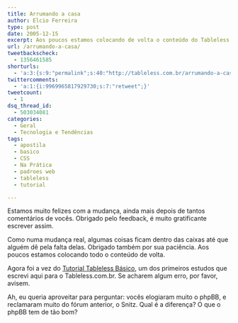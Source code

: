 ```yaml
---
title: Arrumando a casa
author: Elcio Ferreira
type: post
date: 2005-12-15
excerpt: Aos poucos estamos colocando de volta o conteúdo do Tableless. Acaba de ir para o ar o tutorial básico.
url: /arrumando-a-casa/
tweetbackscheck:
  - 1356461585
shorturls:
  - 'a:3:{s:9:"permalink";s:40:"http://tableless.com.br/arrumando-a-casa";s:7:"tinyurl";s:26:"http://tinyurl.com/3fbxc6u";s:4:"isgd";s:19:"http://is.gd/H555EE";}'
twittercomments:
  - 'a:1:{i:9969965817929730;s:7:"retweet";}'
tweetcount:
  - 1
dsq_thread_id:
  - 503034081
categories:
  - Geral
  - Tecnologia e Tendências
tags:
  - apostila
  - basico
  - CSS
  - Na Prática
  - padroes web
  - tableless
  - tutorial

---
```

Estamos muito felizes com a mudança, ainda mais depois de tantos comentários de vocês. Obrigado pelo feedback, é muito gratificante escrever assim.

Como numa mudança real, algumas coisas ficam dentro das caixas até que alguém dê pela falta delas. Obrigado também por sua paciência. Aos poucos estamos colocando todo o conteúdo de volta.

Agora foi a vez do [Tutorial Tableless Básico][1], um dos primeiros estudos que escrevi aqui para o Tableless.com.br. Se acharem algum erro, por favor, avisem.

Ah, eu queria aproveitar para perguntar: vocês elogiaram muito o phpBB, e reclamaram muito do fórum anterior, o Snitz. Qual é a diferença? O que o phpBB tem de tão bom?

 [1]: http://tableless.com.br/artigos/tutorial
